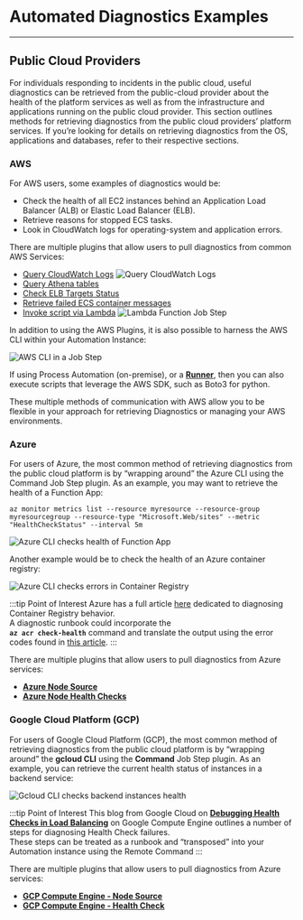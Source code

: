 # Automated Diagnostics Examples
---

## Public Cloud Providers

For individuals responding to incidents in the public cloud, useful diagnostics can be retrieved from the public-cloud provider about the health of the platform services as well as from the infrastructure and applications running on the public cloud provider.
This section outlines methods for retrieving diagnostics from the public cloud providers’ platform services.
If you’re looking for details on retrieving diagnostics from the OS, applications and databases, refer to their respective sections.

### AWS
For AWS users, some examples of diagnostics would be:
* Check the health of all EC2 instances behind an Application Load Balancer (ALB) or Elastic Load Balancer (ELB).
* Retrieve reasons for stopped ECS tasks.
* Look in CloudWatch logs for operating-system and application errors.

There are multiple plugins that allow users to pull diagnostics from common AWS Services:

* [Query CloudWatch Logs](/manual/workflow-steps/aws-cloudwatch.html#amazon-cloudwatch-logs-workflow-step-plugins)
![Query CloudWatch Logs](@assets/img/aws-cloudwatch-logs-query-string.png)
* [Query Athena tables](/manual/workflow-steps/amazon-athena.html#amazon-athena-query-workflow-step)
* [Check ELB Targets Status](/manual/workflow-steps/aws-elb-workflow-plugin.html#target-group-instance-statuses)
* [Retrieve failed ECS container messages](/manual/workflow-steps/aws-ecs-fargate.html#stopped-ecs-tasks-error-messages)
* [Invoke script via Lambda](/manual/workflow-steps/aws-lambda.html#aws-lambda-workflow-steps) 
![Lambda Function Job Step](@assets/img/aws-custom-lambda-code.png)

In addition to using the AWS Plugins, it is also possible to harness the AWS CLI within your Automation Instance:
                                                                                 
![AWS CLI in a Job Step](@assets/img/aws-cli-job-step.png)

If using Process Automation (on-premise), or a [**Runner**](/administration/runner), then you can also execute scripts that leverage the AWS SDK, such as Boto3 for python.
 
These multiple methods of communication with AWS allow you to be flexible in your approach for retrieving Diagnostics or managing your AWS environments.
                    
### Azure

For users of Azure, the most common method of retrieving diagnostics from the public cloud platform is by “wrapping around” the Azure CLI using the Command Job Step plugin.
As an example, you may want to retrieve the health of a Function App:

```
az monitor metrics list --resource myresource --resource-group myresourcegroup --resource-type "Microsoft.Web/sites" --metric "HealthCheckStatus" --interval 5m
```

![Azure CLI checks health of Function App](@assets/img/azure-cli-health-function-app.png)

Another example would be to check the health of an Azure container registry:

![Azure CLI checks errors in Container Registry](@assets/img/azure-cli-container-registry-health.png)

:::tip Point of Interest
Azure has a full article [here](https://learn.microsoft.com/en-us/azure/container-registry/container-registry-check-health) dedicated to diagnosing Container Registry behavior.  
A diagnostic runbook could incorporate the <br>**`az acr check-health`** command and translate the output using the error codes found in [this article](https://learn.microsoft.com/en-us/azure/container-registry/container-registry-health-error-reference).
:::

There are multiple plugins that allow users to pull diagnostics from Azure services:

* [**Azure Node Source**](/manual/projects/resource-model-sources/azure.html#azure-node-source)
* [**Azure Node Health Checks**](/manual/healthcheckplugins/azure-healthcheck.html#azure-health-check-enterprise-only)

### Google Cloud Platform (GCP)                                                   

For users of Google Cloud Platform (GCP), the most common method of retrieving diagnostics from the public cloud platform is by “wrapping around” the **gcloud CLI** using the **Command** Job Step plugin.
As an example, you can retrieve the current health status of instances in a backend service:

![Gcloud CLI checks backend instances health](@assets/img/gcloud-check-instances-health.png)

:::tip Point of Interest
This blog from Google Cloud on [**Debugging Health Checks in Load Balancing**](https://cloudplatform.googleblog.com/2015/07/Debugging-Health-Checks-in-Load-Balancing-on-Google-Compute-Engine.html) on Google Compute Engine outlines a number of steps for diagnosing Health Check failures.  
These steps can be treated as a runbook and “transposed” into your Automation instance using the Remote Command
:::

 There are multiple plugins that allow users to pull diagnostics from Azure services:
* [**GCP Compute Engine - Node Source**](/manual/projects/resource-model-sources/gcp.html)
* [**GCP Compute Engine - Health Check**](/manual/healthcheckplugins/gcp-compute-healthcheck.html)
